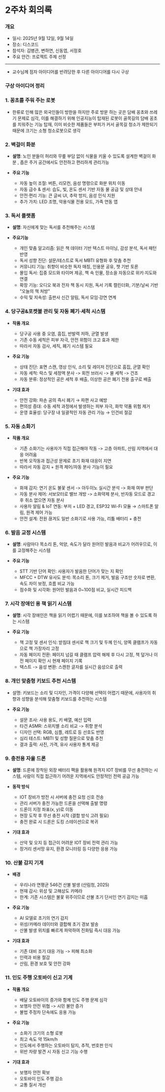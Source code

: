 # 2주차 회의록

### 개요
- 일시: 2025년 9월 12일, 9월 14일
- 장소: 디스코드
- 참석자: 김병관, 변하연, 신동엽, 서정호  
- 주요 안건: 프로젝트 주제 선정  

---
- 교수님께 점자 아이디어를 반려당한 후 다른 아이디어를 다시 구상

### 구상 아이디어 정리

### 1. 꽁초를 주워 주는 로봇
- 한류로 인해 많은 외국인들이 방한을 하지만 주로 방문 하는 곳은 담배 꽁초와 쓰레기 문제로 심각,
  이를 해결하기 위해 인공지능이 탑재된 로봇이 골목길의 담배 꽁초를 치워주는 기능 탑재,
  이미 비슷한 제품들은 부피가 커서 골목길 청소가 제한되기 때문에 크기는 소형 청소로봇으로 생각



### 2. 벽걸이 화분
- **설명**: 노인 분들이 허리와 무릎 부담 없이 식물을 키울 수 있도록 설계한 벽걸이 화분
  , 좁은 주거 공간에서도 안전하고 편리하게 관리가능

- **주요 기능**
  - 자동 높이 조절: 버튼, 리모컨, 음성 명령으로 화분 위치 이동
  - 자동 급수 & 센서: 습도, 빛, 온도 센서 기반 자동 물 공급 및 상태 안내
  - 안전·편리 기능: 큰 글씨 UI, 추락 방지, 음성 인식 지원
  - 추가 가치: LED 조명, 악용식물 전용 모드, 가족 연동 앱



### 3. 독서 플랫폼
- **설명**: 자신에게 맞는 독서를 추천해주는 시스템

- **주요기능**
  - 개인 맞춤 알고리즘: 읽은 책 데이터 기반 텍스트 마이닝, 감성 분석, 독서 패턴 반영
  - 독서 성향 진단: 설문/테스트로 독서 MBTI 유형화 후 맞춤 추천
  - 커뮤니티 기능: 취향이 비슷한 독자 매칭, 인용문 공유, 챗 기반 토론
  - 몰입 독서: 집중 모드와 타이머 제공, 책 속 인물, 장소을 자동으로 위키·지도와 연결
  - 확장 기능: 오디오 북과 전자 책 동시 지원, 독서 기록 캘린더화, 기분/날씨 기반 "오늘의 책 처방"
  - 수익 및 지속성: 출판사 신간 알림, 독서 모임·강연 연계
 


### 4. 당구공&포켓볼 관리 및 자동 폐기·세척 시스템
- **작품 개요**
  - 당구공 사용 중 오염, 흠집, 반발력 저하, 균열 발생
  - 기존 수동 세척은 피부 자극, 안전 위험이 크고 효과 제한
  - 따라서 자동 검사, 세칙, 폐기 시스템 필요
 
- **주요 기능**
  - 상태 진단: 표면 스캔, 영상 인식, 소리 및 레이저 진단으로 흠집, 균열 확인
  - 자동 세척: 락스 및 세정액 분사 -> 회전 브러시 -> 물 세척 -> 건조
  - 자동 분류: 정상적인 공은 세척 후 배출, 이상한 공은 폐기 전용 출구로 배출
 
- **기대 효과**
  - 안전 강화: 파손 공의 즉시 폐기 → 파편 사고 예방
  - 편의성 증대: 수동 세척 과정에서 발생하는 피부 자극, 화학 약품 위험 제거
  - 운영 효율성: 당구장 내 일괄적인 자동 관리 가능 → 인건비 절감



### 5. 자동 소화기
- **작품 개요**
  - 기존 소화기는 사용자가 직접 접근해야 작동 -> 고층 아파트, 산림 지역에서 대응 어려움
  - 반복 오작동과 접근성 문제로 초기 화재 대응이 지연
  - 따라서 자동 감지 + 원격 제어/자동 분사 기능이 필요
 
- **주요 기능**
  - 화재 감지: 연기 온도 불꽃 센서 -> 아두이노 실시간 분석 -> 화재 여부 판단
  - 자동 분사 제어: 서보모터로 밸브 개방 -> 소화약제 분사, 반자동 모드로 경고 후 취소 없으면 자동 분사
  - 사용자 알림 & IoT 연동: 부저 + LED 경고, ESP32 Wi-Fi 모듈 → 스마트폰 알림, 원격 제어 가능
  - 안전 설계: 전원 끊겨도 일반 소화기로 사용 가능, 리튬 배터리 + 충전



### 6. 발음 교정 시스템
- **설명**: 사람마다 목소리 톤, 억양, 속도가 달라 원어민 발음과 비교가 어려우므로,
        이를 교정해주는 시스템

- **주요 기능**
  - STT 기반 단어 확인: 사용자가 발음한 단어가 맞는 지 확인
  - MFCC + DTW 유사도 분석: 목소리 톤, 크기 제거, 발음 구조만 숫자로 변환, 속도 차이 보정, 흐름 비교 가능
  - 점수화 및 시각화: 원어민 발음과 0~100점 비교, 실시간 피드백
 


### 7. 시각 장애인 용 책 읽기 시스템
- **설명**: 시각 장애인은 책을 읽기 어렵기 때문에, 이를 보조하여 책을 볼 수 있도록 하는 시스템

- **주요 기능**
  - 책 고정 및 센서 인식: 받침대 센서로 책 크기 및 두께 인식, 양쪽 클램프가 자동으로 책 가장자리 고정
  - 자동 페이지 전환: 페이지 넘길 때 클램프 압력 해제 후 다시 고정, 책 덮거나 이전 페이지 확인 시 현재 페이지 기록
  - 택스트 -> 음성 변환: 스캔한 글자를 실시간 음성으로 출력




 ### 8. 개인 맞춤형 키보드 추천 시스템
 - 설명: 키보드는 소리 및 디자인, 가격이 다양해 선택이 어렵기 때문에, 사용자의 취향과 성향을 분석해 맞춤형 키보드를 추천하는 시스템

- **주요 기능**
  - 설문 조사: 사용 용도, 키 배열, 예산 입력
  - 타건 ASMR: 스위치별 소리 비교 -> 취향 분석
  - 디자인 선택: RGB, 심플, 레트로 등 선호도 반영
  - 심리 테스트: MBTI 및 성향 질문으로 맞춤 추천
  - 결과 출력: 사진, 가격, 유사 사용자 통계 제공



 
### 9. 충전용 자율 드론
- **설명**: 드론에 장착된 외장 배터리 팩을 활용해 원격지 IOT 장비를 무선 충전하는 시스템,
        사람이 직접 접근하기 어려운 지역에서도 안정적인 전력 공급 가능

- **동작 방식**
  - IOT 장비가 방전 시 서버에 충전 요청 신호 전송
  - 관리 서버가 충전 가능한 드론을 선택해 출발 명령
  - 드론이 지정 좌표(x, y)로 이동
  - 현장 도착 후 무선 충전 시작 (결합 방식 고려 필요)
  - 충전 완료 시 드론은 도킹 스테이션으로 복귀
   
- **기대 효과**
  - 산악 및 오지 등 접근이 어려운 IOT 장비 전력 관리 가능
  - 장거리 센서망 유지, 환경 모니터링 등 다양한 응용 가능


 
### 10. 산불 감지 기계
- **배경**
  - 우리나라 연평균 546건 산불 발생 (산림청, 2025)
  - 현재 감시: 위성 및 고해상도 카메라
  - 한계: 기존 시스템은 불꽃 위주이므로 산불 초기 단서인 연기 감지는 미흡
 
- **주요 기능**
  - AI 모델로 초기의 연기 감지
  - 위성/카메라 데이터와 결합해 초기 경보 발송
  - 산불 발생 위치를 빠르게 파악하여 진화팀 즉시 대응 가능
 
- **기대 효과**
  - 기존 대비 조기 대응 가능 -> 피해 최소화
  - 인력과 비용 절감
  - 산림, 환경 보호 및 안전 강화
 


### 11. 인도 주행 오토바이 신고 기계
- **작품 개요**
  - 배달 오토바이의 증가와 함께 인도 주행 문제 심각
  - 보행자 안전 위협 -> 시민 불안 증가
  - 불법 주정차 단속에도 응용 가능
 
- **주요 기능**
  - 소화기 크기의 소형 로봇
  - 최고 속도 약 15km/h
  - 인도에서 주행하는 오토바이 탐지, 추적, 번호판 인식
  - 위반 차량 발견 시 자동 신고 기능 수행
 
- **기대 효과**
  - 보행자 안전 확보
  - 오토바이 인도 주행 감소
  - 교통 질서 개선
